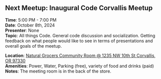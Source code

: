 ## Next Meetup: Inaugural Code Corvallis Meetup

**Time**: 5:00 PM - 7:00 PM<br>
**Date**: October 8th, 2024<br>
**Presenter**: None<br>
**Topic**: All things Code. General code discussion and socialization. Getting feedback on what people would like to see in terms of presentations and overall goals of the meetup. 

**Location**: [Natural Grocers Community Room @ 1235 NW 10th St Corvallis, OR 97330](https://maps.app.goo.gl/gHs9tzfvrwq3XjoLA)<br>
**Amenities**: Power, Water, Parking (free), variety of food and drinks (paid)<br> 
**Notes**: The meeting room is in the back of the store.
